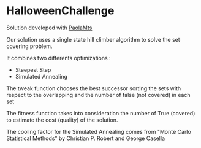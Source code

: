 # HalloweenChallenge

Solution developed with [PaolaMts](https://github.com/PaolaMts)

Our solution uses a single state hill climber algorithm to solve the set covering problem.

It combines two differents optimizations : 
- Steepest Step
- Simulated Annealing

The tweak function chooses the best successor sorting the sets with respect to the overlapping and the number of false (not covered) in each set

The fitness function takes into consideration the number of True (covered) to estimate the cost (quality) of the solution.

The cooling factor for the Simulated Annealing comes from "Monte Carlo Statistical Methods" by Christian P. Robert and George Casella
